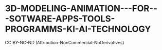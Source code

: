 # 3D-MODELING-ANIMATION---FOR---SOTWARE-APPS-TOOLS-PROGRAMMS-KI-AI-TECHNOLOGY
CC BY-NC-ND (Attribution-NonCommercial-NoDerivatives)
